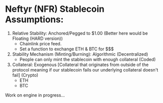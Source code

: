 # Neftyr (NFR) Stablecoin Assumptions:

1. Relative Stability: Anchored/Pegged to $1.00 (Better here would be Floating (HARD version))
    - Chainlink price feed.
    - Set a function to exchange ETH & BTC for $$$
2. Stability Mechanism (Minting/Burning): Algorithmic (Decentralized)
    - People can only mint the stablecoin with enough collateral (Coded)
3. Collateral: Exogenous [Collateral that originates from outside of the protocol meaning if our stablecoin fails our underlying collateral doesn't fail] (Crypto)
    - ETH
    - BTC

Work on engine in progress...
